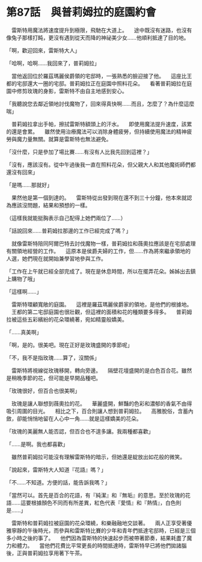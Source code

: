 # 第87話　與普莉姆拉的庭園約會

　雷斯特用魔法將速度提升到極限，飛馳在大道上。
　途中既沒有迷路，也沒有像兔子那樣打盹，更沒有遇到從天而降的神祕美少女……他順利抵達了目的地。

「啊，歡迎回來，雷斯特大人」

「哈啊，哈啊……我回來了，普莉姆拉」

　當他返回位於羅茲瑪麗侯爵領的宅邸時，一張熟悉的臉迎接了他。
　這座比王都的宅邸還大一圈的宅邸。普莉姆拉正在庭園中照料花朵。
　看著普莉姆拉在庭園中修剪玫瑰的身影，雷斯特不由自主地感到安心。

「我聽說您去鄰近領地討伐魔物了，回來得真快啊……而且，怎麼了？為什麼這麼喘」

　普莉姆拉拿出手帕，擦拭雷斯特額頭上的汗水。
　即使用魔法提升速度，該累的還是會累。
　雖然使用治療魔法可以消除身體疲勞，但持續使用魔法的精神疲勞與魔力量無關。就算是雷斯特也無法避免。

「沒什麼，只是參加了場比賽……有沒有人比我先回到這裡？」

「沒有，應該沒有。從中午過後我一直在照料花朵，但父親大人和其他魔術師們都還沒有回來」

「是嗎……那就好」

　果然他是第一個到達的。
　雷斯特從出發到現在還不到三十分鐘，他本來就認為應該沒問題，結果和預想的一樣。

（這樣我就能挺胸表示自己配得上她們兩位了……）

「話說回來……普莉姆拉那邊的工作已經完成了嗎？」

　就像雷斯特陪同阿爾巴特去討伐魔物一樣，普莉姆拉和薇奧拉應該是在宅邸處理有關領地經營的工作。
　這原本是侯爵夫婦的工作，但……作為將來繼承領地的人選，她們現在就開始兼學習地參與工作。

「工作在上午就已經全部完成了。現在是休息時間，所以在擺弄花朵。姊姊出去鎮上購物了哦」

「這樣啊……」

　雷斯特環顧寬敞的庭園。
　這裡是羅茲瑪麗侯爵家的領地，是他們的根據地。
　王都的第二宅邸庭園也很壯觀，但這裡的面積和花的種類要多得多。
　普莉姆拉被這些五彩繽紛的花朵環繞著，宛如精靈般嬌美。

「……真美啊」

「啊，是的。很美吧。現在正好是玫瑰盛開的季節呢」

「不，我不是指玫瑰……算了，沒關係」

　雷斯特將視線從玫瑰移開，轉向旁邊。
　隔壁花壇盛開的是白色百合花。雖然是稍晚季節的花，但可能是早開品種吧。

「玫瑰很好，但百合也很美啊」

　玫瑰是讓人聯想到薇奧拉的花。
　華麗盛開，鮮豔的色彩和濃郁的香氣不由得吸引周圍的目光。
　相比之下，百合則讓人想到普莉姆拉。
　高雅脫俗，含蓄內斂，卻能悄悄地留在人心中一角……就是這樣嬌美的花朵。

「玫瑰的美麗無人能否認，但百合也不遑多讓。我兩種都喜歡」

「……是啊。我也都喜歡」

　雖然普莉姆拉可能沒有理解雷斯特的暗示，但她還是綻放出如花般的微笑。

「說起來，雷斯特大人知道『花語』嗎？」

「不……不知道。方便的話，能告訴我嗎？」

「當然可以。首先是百合的花語，有『純潔』和『無垢』的意思。至於玫瑰的花語……這要根據顏色不同而有所差異，紅色代表『愛情』和『熱情』，白色則是……」

　雷斯特和普莉姆拉被庭園的花朵環繞，和樂融融地交談著。
　兩人正享受著優雅寧靜的午後時光，而參與和雷斯特比賽的少年和青年們抵達宅邸時，已經是三個多小時之後的事了。
　他們因為雷斯特的快速起步而被帶著節奏，結果耗盡了魔力和體力。
　當他們花費比平常更長的時間抵達時，雷斯特早已將他們拋諸腦後，正與普莉姆拉享用著下午茶。